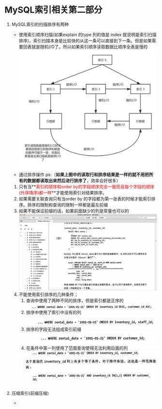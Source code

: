 # MySQL索引相关第二部分

1. MySQL索引的扫描排序有两种

   - 使用索引顺序扫描(如果explain 的type 列的值是 index 就说明是索引扫描排序)，索引扫描本身是比较快的从这一条可以直接到下一条。但是如果需要回表就是随机I/O了。所以如果索引顺序读取数据比顺序全表是慢的![索引读取数据和全表扫描](../images/索引读取数据和全表扫描.png)
   - 通过排序操作 
     ps:（**如果上图中的读取行和排序结果是一样的就不用把所有的数据都读取出来然后进行排序了**，效率会好很多）

   1. 只有当**<font color='red'>索引的顺序和order by的字段顺序完全一致而且每个字段的顺序(升序降序)都一样</font>**才能使用索引对结果排序。
   2. 如果需要关联查询只有当order by 的字段都为第一张表的时候才能索引排序。排序的限制和查询的限制一样都是最左前缀
   3. 如果不能保证前缀的话，如果前面缺少的列是常量也可以的![image-20190808223800268](../images/image-20190808223800268.png)
   4. 不能使用索引排序的几种条件；
      1. 查询中使用了两种不同的排序，但是索引都是正序的![image-20190808225218666](../images/image-20190808225218666.png)
      2. 排序中使用了索引中没有的列![image-20190808225324617](../images/image-20190808225324617.png)
      3. 排序的字段无法组成索引前缀![image-20190808225449806](../images/image-20190808225449806.png)
      4. 在条件中第一列使用了范围查询使得无法利用后面的列![image-20190808225548564](../images/image-20190808225548564.png)

2. 压缩索引(前缀压缩)

   - 